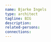 ```yaml
---
name: Bjarke Ingels
type: architect
tagline: BIG
description:
related-persons:
connections:
---
```


